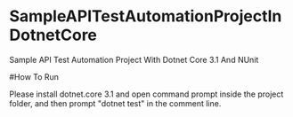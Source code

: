 # SampleAPITestAutomationProjectInDotnetCore
Sample API Test Automation Project With Dotnet Core 3.1 And NUnit

#How To Run

Please install dotnet.core 3.1 and open command prompt inside the project folder, and then prompt "dotnet test" in the comment line.
